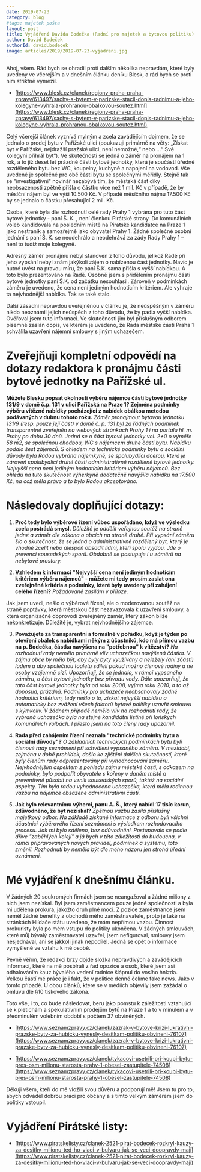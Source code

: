 ```yaml
---
date: 2019-07-23
category: blog
#tags: majetek pošta
layout: post
title: Vyjádření Davida Bodečka (Radní pro majetek a bytovou politiku)
author: David Bodeček
authorId: david.bodecek
image: articles/2019/2019-07-23-vyjadreni.jpg
---
```


Ahoj, všem. Rád bych se ohradil proti dalším několika nepravdám, které byly uvedeny ve včerejším a v dnešním článku deníku Blesk, a rád bych se proti nim striktně vymezil. 

- [https://www.blesk.cz/clanek/regiony-praha-praha-zpravy/613497/sachy-s-bytem-v-parizske-stacil-dopis-radnimu-a-jeho-kolegyne-vyhrala-prohranou-obalkovou-soutez.html](https://www.blesk.cz/clanek/regiony-praha-praha-zpravy/613497/sachy-s-bytem-v-parizske-stacil-dopis-radnimu-a-jeho-kolegyne-vyhrala-prohranou-obalkovou-soutez.html)

Celý včerejší článek vyznívá mylným a zcela zavádějícím dojmem, že se jednalo o prodej bytu v Pařížské ulici (poukazuji primárně na věty: „Získat byt v Pařížské, nejdražší pražské ulici, není nemožné,“ nebo …“ Své kolegyni přihrál byt“). Ve skutečnosti se jedná o záměr na pronájem na 1 rok, a to již deset let prázdné části bytové jednotky, která je součástí úředně rozděleného bytu bez WC, koupelny, kuchyně  a napojení na vodovod. Vše uvedené je společné pro obě části bytu se společnými měřidly. Stejně tak se "investigativní" novinář nezabývá tím, že městská část díky neobsazenosti zpětně přišla o částku více než 1 mil. Kč v případě, že by měsíční nájem byl ve výši 10.500 Kč. V  případě měsíčního nájmu 17.500 Kč by se jednalo o částku přesahující 2 mil. Kč.

Osoba, které byla dle rozhodnutí celé rady Prahy 1 vybrána pro tuto část bytové jednotky  - paní Š. K. , není členkou Pirátské strany. Do komunálních voleb kandidovala na posledním místě na Pirátské kandidátce na Praze 1 jako nestraník a samozřejmě jako obyvatel Prahy 1. Žádné společné osobní jednání s paní Š. K. se neodehrálo a neodehrává za zády Rady Prahy 1 – není to tudíž moje kolegyně. 

Adresný záměr pronájmu nebyl stanoven z toho důvodu, jelikož Radě při jeho vypsání nebyl znám jakýkoli zájem o nabízenou část jednotky. Navíc je nutné uvést na pravou míru, že paní Š.K.  sama přišla s vyšší nabídkou. A toto bylo prezentováno na Radě. Osobně jsem s přidělením pronájmu části bytové jednotky paní Š.K. od začátku nesouhlasil. Zároveň v podmínkách záměru je uvedeno, že cena není jediným hodnotícím kritériem. Ale vyhraje ta nejvhodnější nabídka. Tak se také stalo. 

Další zásadní nepravdou uveřejněnou v článku je, že neúspěšným v záměru nikdo neoznámil jejich neúspěch z toho důvodu, že by padla vyšší nabídka. Ověřoval jsem tuto informaci. Ve skutečnosti jim byl příslušným odborem písemně zaslán dopis, ve kterém je uvedeno, že Rada městské části Praha 1 schválila uzavření nájemní smlouvy s jiným uchazečem. 
 
# Zveřejňuji kompletní odpovědí na dotazy redaktora k pronájmu části bytové jednotky na Pařížské ul. 

**Můžete Blesku popsat okolnosti výběru nájemce části bytové jednotky 131/9 v domě č.p. 131 v ulici Pařížská na Praze 1? Zejména podmínky výběru vítězné nabídky pocházející z nabídek obálkou metodou podávaných v dubnu tohoto roku.**
*Záměr pronajmout bytovou jednotku 131/9 (resp. pouze její část) v domě č. p. 131 byl za řádných podmínek transparentně zveřejněn na webových stránkách Prahy 1 i na portálu hl. m. Prahy po dobu 30 dnů. Jedná se o část bytové jednotky vel. 2+0 o výměře 58 m2, se společnou chodbou, WC s nájemcem druhé části bytu. Nabídku podalo šest zájemců. S ohledem na technické podmínky bytu a sociální důvody byla Radou vybrána nájemkyně,  se spolubydlící dcerou, která je zároveň spolubydlící druhé části administrativně rozdělené bytové jednotky.  Nejvyšší cena není jediným hodnotícím kritériem výběru nájemců. Bez ohledu na tuto skutečnost výherkyně dodatečně navýšila nabídku na 17.500 Kč, na což měla právo a to bylo Radou akceptováno.*

# Následovaly doplňující dotazy:

1. **Proč tedy bylo výběrové řízení vůbec uspořádáno, když ve výsledku zcela postrádá smysl.**
*Důležité je oddělit veřejnou soutěž na straně jedné a záměr dle zákona o obcích na straně druhé. Při vypsání záměru šlo o skutečnost, že se jedná o administrativně rozdělený byt, který je vhodné zcelit nebo alespoň obsadit lidmi, kteří spolu vyjdou. Jde o prevenci sousedských sporů. Obdobně se postupuje i u záměrů na nebytové prostory.*

2. **Vzhledem k informaci "Nejvyšší cena není jediným hodnotícím kritériem výběru nájemců" - můžete mi tedy prosím zaslat ona zveřejněná kritéria a podmínky, které byly uvedeny při zahájení celého řízení?**
*Požadované zasílám v příloze.*

Jak jsem uvedl, nešlo o výběrové řízení, ale o moderovanou soutěž na straně poptávky, která městskou část nezavazovala k uzavření smlouvy, a která organizačně doprovodí zveřejněný záměr, který zákon blíže nekonkretizuje. Důležité je, vybrat nejvhodnějšího zájemce. 

3. **Považujete za transparentní a formálně v pořádku, když je týden po otevření obálek s nabídkami někým z účastníků, kdo má přímou vazbu na p. Bodečka, částka navýšena na "potřebnou" k vítězství?**
*Na rozhodnutí rady nemělo primárně vliv uchazečkou navýšená  částka. V zájmu obce by mělo být, aby byly byty využívány a neležely (ani zčásti) ladem a aby společnou toaletu sdíleli pokud možno členové rodiny a ne osoby vzájemně cizí. Upozorňuji, že se jednalo, v rámci vypsaného záměru, o část bytové jednotky bez přívodu vody.  Dále upozorňuji, že tato část bytové jednotky byla od roku 2008, vyjma roku 2010, a to až doposud, prázdná.*
*Podmínky pro uchazeče neobsahovaly žádné hodnotící kritérium, tedy nešlo o to, získat nejvyšší nabídku a automaticky bez zvážení všech faktorů bytové politiky uzavřít smlouvu s kýmkoliv.*
*V žádném případě nemělo vliv na rozhodnutí rady, že vybraná uchazečka byla na stejné kandidátní listině při loňských komunálních volbách. I přesto  jsem na toto členy rady upozornil.*

4. **Rada před zahájením řízení neznala "technické podmínky bytu a sociální důvody"?**
*O základních technických podmínkách bytu byli členové rady seznámeni při schválení vypsaného záměru. V mezidobí, zejména v době prohlídek, došlo ke zjištění dalších skutečností, které byly členům rady odprezentovány při vyhodnocování záměru. Nejvhodnějším aspektem z pohledu zájmu městské části, s odkazem na podmínky, bylo podpořit obyvatele s kořeny v daném místě a preventivně působit na vznik sousedských sporů, taktéž na sociální aspekty. Tím byla radou vyhodnocena uchazečka, která měla rodinnou vazbu na nájemce obsazené administrativní části.*

5. **Jak bylo relevantnímu výherci, panu A. Š., který nabídl 17 tisíc korun, zdůvodněno, že byt nezískal?**
*Zpětnou vazbu zasílá příslušný majetkový odbor. Na základě získané informace z odboru byli všichni účastníci výběrového řízení seznámeni s výsledkem rozhodovacího procesu. Jak mi bylo sděleno, bez odůvodnění. Postupovalo se podle dříve "zaběhlých kolejí" a já bych v této záležitosti do budoucna, v rámci připravovaných nových pravidel, podmínek a systému, toto změnil. Rozhodnutí by neměla být dle mého názoru jen strohá úřední oznámení.*

# Mé vyjádření k dnešnímu článku.

V žádných 20 soukromých firmách jsem se neangažoval a žádné miliony z nich jsem nezískal. Byl jsem zaměstnancem pouze jedné společnosti a byla mi udělena prokura, jakožto druh plné moci. Z pozice zaměstnance jsem neměl žádné benefity z obchodů mého zaměstnavatele, proto je také na stránkách Hlídače státu uvedeno, že mám nepřímou vazbu. Činnost prokuristy byla po mém vstupu do politiky ukončena. V žádných smlouvách, které můj bývalý zaměstnavatel uzavřel, jsem nefiguroval, smlouvy jsem nesjednával, ani se jakkoli jinak nepodílel. Jedná se opět o informace vymyšlené ve vztahu k mé osobě.

Pevně věřím, že redakci brzy dojde složka nepravdivých a zavádějících informací, které na mě posbírali z řad opozice a osob, které jsem asi odhalováním kauz bývalého vedení radnice šlápnul do vosího hnízda. Velkou částí mé práce je i fakt, že v politice denně čelíme fake news. Jako v tomto případě. U obou článků, které se v médiích objevily jsem zažádal o omluvu dle §10 tiskového zákona. 

Toto vše, i to, co bude následovat, beru jako pomstu k záležitosti vztahující se k pletichám a spekulativním prodejům bytů na Praze 1 a to v minulém a v předminulém volebním období s počtem 37 obviněných.

- [https://www.seznamzpravy.cz/clanek/zazrak-v-bytove-krizi-lukrativni-prazske-byty-za-hubicku-vynesly-desitkam-politiku-obvineni-76107](https://www.seznamzpravy.cz/clanek/zazrak-v-bytove-krizi-lukrativni-prazske-byty-za-hubicku-vynesly-desitkam-politiku-obvineni-76107)

- [https://www.seznamzpravy.cz/clanek/tykacovi-usetrili-pri-koupi-bytu-pres-osm-milionu-starosta-prahy-1-obesel-zastupitele-74508](https://www.seznamzpravy.cz/clanek/tykacovi-usetrili-pri-koupi-bytu-pres-osm-milionu-starosta-prahy-1-obesel-zastupitele-74508)

Děkuji všem, kteří do mě vložili svou důvěru a podporují mě! Jsem tu pro to, abych odváděl dobrou práci pro občany a s tímto velkým záměrem jsem do politiky vstoupil.

# Vyjádření Pirátské listy:
- [https://www.piratskelisty.cz/clanek-2521-pirat-bodecek-rozkryl-kauzy-za-desitky-milionu-ted-ho-vlaci-v-bulvaru-jak-se-veci-doopravdy-maji](https://www.piratskelisty.cz/clanek-2521-pirat-bodecek-rozkryl-kauzy-za-desitky-milionu-ted-ho-vlaci-v-bulvaru-jak-se-veci-doopravdy-maji)